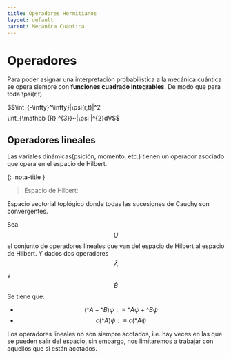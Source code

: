 ```yaml
---
title: Operadores Hermitianos
layout: default
parent: Mecánica Cuántica
---
```

# Operadores

Para poder asignar una interpretación probabilística a la mecánica cuántica se opera siempre con **funciones cuadrado integrables**.
De modo que para toda \psi(r,t)

$$\int_{-\infty}^\infty}|\psi(r,t)|^2 $$  
$$\int_{\mathbb {R} ^{3}}~|\psi |^{2}dV$$
## Operadores lineales

Las variales dinámicas(psición, momento, etc.) tienen un operador asociado que opera en el espacio de Hilbert.

{: .nota-title }
> Espacio de Hilbert:
>
>
Espacio vectorial toplógico donde todas las sucesiones de Cauchy son convergentes.

Sea $$U$$ el conjunto de operadores lineales que van del espacio de Hilbert al espacio de Hilbert. Y dados dos operadores $$\hat{A}$$ y $$\hat{B}$$
Se tiene que:

- $$(\^{A} + \^{B})\psi : \equiv \^{A} \psi + \^{B} \psi $$
- $$c(\^{A})\psi : \equiv c(\^{A}\psi$$

Los operadores lineales no son siempre acotados, i.e. hay veces en las que se pueden salir del espacio, sin embargo, nos limitaremos a trabajar con aquellos que si están acotados.


